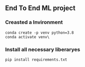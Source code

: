 ## End To End ML project

### Creasted a Invironment

```
conda create -p venv python=3.8
conda activate venv\
```
### Install all necessary liberaryes
```
pip install requirements.txt
```
